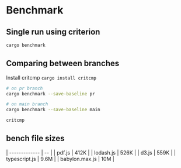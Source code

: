 # Benchmark

## Single run using criterion

```bash
cargo benchmark
```

## Comparing between branches

Install critcmp `cargo install critcmp`

```bash
# on pr branch
cargo benchmark --save-baseline pr

# on main branch
cargo benchmark --save-baseline main

critcmp
```

## bench file sizes
| -------------  | --   |
| pdf.js         | 412K |
| lodash.js      | 526K |
| d3.js          | 559K |
| typescript.js  | 9.6M |
| babylon.max.js |  10M |
